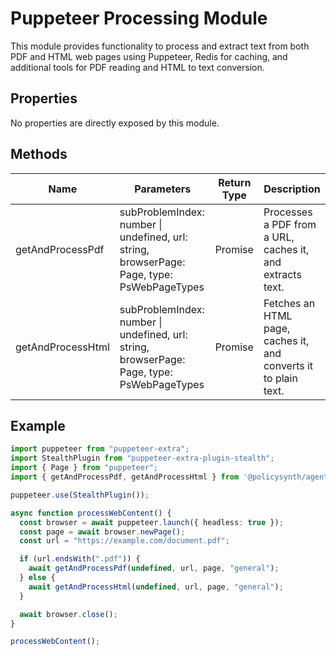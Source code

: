 # Puppeteer Processing Module

This module provides functionality to process and extract text from both PDF and HTML web pages using Puppeteer, Redis for caching, and additional tools for PDF reading and HTML to text conversion.

## Properties

No properties are directly exposed by this module.

## Methods

| Name              | Parameters                                              | Return Type | Description                                                                 |
|-------------------|---------------------------------------------------------|-------------|-----------------------------------------------------------------------------|
| getAndProcessPdf  | subProblemIndex: number \| undefined, url: string, browserPage: Page, type: PsWebPageTypes | Promise<void> | Processes a PDF from a URL, caches it, and extracts text.                   |
| getAndProcessHtml | subProblemIndex: number \| undefined, url: string, browserPage: Page, type: PsWebPageTypes | Promise<void> | Fetches an HTML page, caches it, and converts it to plain text.             |

## Example

```typescript
import puppeteer from "puppeteer-extra";
import StealthPlugin from "puppeteer-extra-plugin-stealth";
import { Page } from "puppeteer";
import { getAndProcessPdf, getAndProcessHtml } from '@policysynth/agents/solutions/tools/old/testPuppeteer.js';

puppeteer.use(StealthPlugin());

async function processWebContent() {
  const browser = await puppeteer.launch({ headless: true });
  const page = await browser.newPage();
  const url = "https://example.com/document.pdf";

  if (url.endsWith(".pdf")) {
    await getAndProcessPdf(undefined, url, page, "general");
  } else {
    await getAndProcessHtml(undefined, url, page, "general");
  }

  await browser.close();
}

processWebContent();
```